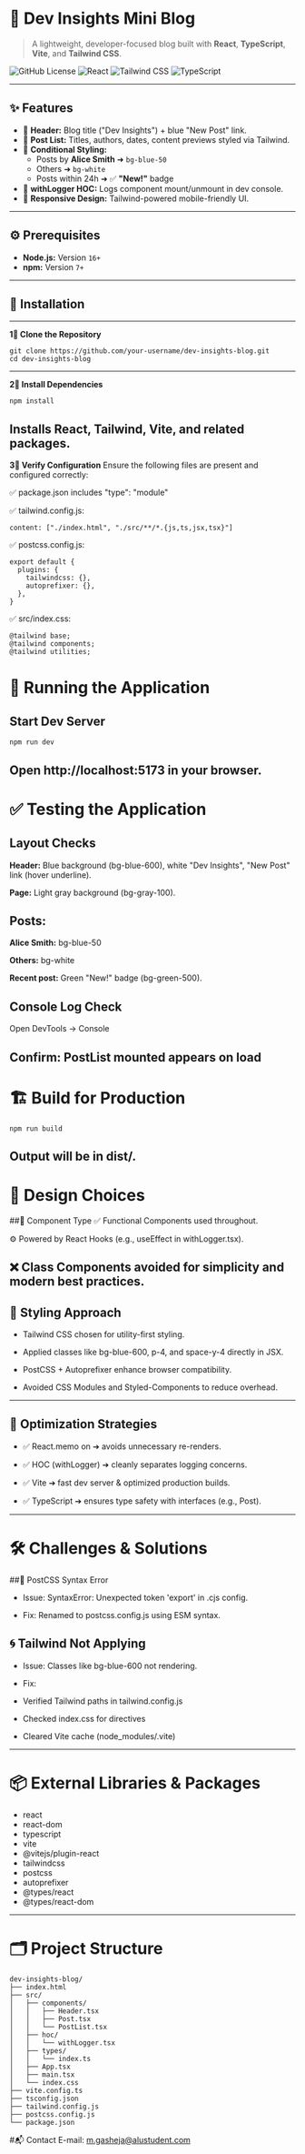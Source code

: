 # 🧠 **Dev Insights Mini Blog**

> A lightweight, developer-focused blog built with **React**, **TypeScript**, **Vite**, and **Tailwind CSS**.

![GitHub License](https://img.shields.io/badge/license-MIT-blue.svg)
![React](https://img.shields.io/badge/React-18.2.0-blue?logo=react)
![Tailwind CSS](https://img.shields.io/badge/TailwindCSS-3.4.1-38bdf8?logo=tailwind-css)
![TypeScript](https://img.shields.io/badge/TypeScript-5.0.2-3178c6?logo=typescript)

---

## ✨ **Features**

- 📌 **Header:** Blog title ("Dev Insights") + blue "New Post" link.
- 📄 **Post List:** Titles, authors, dates, content previews styled via Tailwind.
- 🎨 **Conditional Styling:**
  - Posts by **Alice Smith** ➜ `bg-blue-50`
  - Others ➜ `bg-white`
  - Posts within 24h ➜ ✅ **"New!"** badge
- 🧩 **withLogger HOC:** Logs component mount/unmount in dev console.
- 📱 **Responsive Design:** Tailwind-powered mobile-friendly UI.

---

## ⚙️ **Prerequisites**

- **Node.js:** Version `16+`
- **npm:** Version `7+`

---
## 🚀 **Installation**
---
**1⃣ Clone the Repository**
```
git clone https://github.com/your-username/dev-insights-blog.git
cd dev-insights-blog
```
---
**2⃣ Install Dependencies**
```
npm install
```
Installs React, Tailwind, Vite, and related packages.
---
**3⃣ Verify Configuration**
Ensure the following files are present and configured correctly:

✅ package.json includes "type": "module"

✅ tailwind.config.js:
```
content: ["./index.html", "./src/**/*.{js,ts,jsx,tsx}"]
```
✅ postcss.config.js:
```
export default {
  plugins: {
    tailwindcss: {},
    autoprefixer: {},
  },
}
```
✅ src/index.css:
```
@tailwind base;
@tailwind components;
@tailwind utilities;
```
# 🧪 **Running the Application**
## **Start Dev Server**
```
npm run dev
```
Open http://localhost:5173 in your browser.
---
# ✅ **Testing the Application**
## Layout Checks
**Header:** Blue background (bg-blue-600), white "Dev Insights", "New Post" link (hover underline).

**Page:** Light gray background (bg-gray-100).

## Posts:

**Alice Smith:** bg-blue-50

**Others:** bg-white

**Recent post:** Green "New!" badge (bg-green-500).

## Console Log Check

Open DevTools → Console

Confirm: PostList mounted appears on load
---
# 🏗️ **Build for Production**
```
npm run build
```
Output will be in dist/.
---
# 🧠 **Design Choices**
##🧬 Component Type
✅ Functional Components used throughout.

⚙️ Powered by React Hooks (e.g., useEffect in withLogger.tsx).

❌ Class Components avoided for simplicity and modern best practices.
---

## 🎨 Styling Approach
- Tailwind CSS chosen for utility-first styling.

- Applied classes like bg-blue-600, p-4, and space-y-4 directly in JSX.

- PostCSS + Autoprefixer enhance browser compatibility.

- Avoided CSS Modules and Styled-Components to reduce overhead.
---
## 🧰 Optimization Strategies
- ✅ React.memo on <Post /> ➔ avoids unnecessary re-renders.

- ✅ HOC (withLogger) ➔ cleanly separates logging concerns.

- ✅ Vite ➔ fast dev server & optimized production builds.

- ✅ TypeScript ➔ ensures type safety with interfaces (e.g., Post).
---
# 🛠️ Challenges & Solutions
##💨 PostCSS Syntax Error

- Issue: SyntaxError: Unexpected token 'export' in .cjs config.

- Fix: Renamed to postcss.config.js using ESM syntax.
## 🌀 Tailwind Not Applying
- Issue: Classes like bg-blue-600 not rendering.

- Fix:

- Verified Tailwind paths in tailwind.config.js

- Checked index.css for directives

- Cleared Vite cache (node_modules/.vite)
---
# 📦 External Libraries & Packages
- react
- react-dom
- typescript
- vite
- @vitejs/plugin-react
- tailwindcss
- postcss
- autoprefixer
- @types/react
- @types/react-dom
---
# 🗂️ Project Structure
```
dev-insights-blog/
├── index.html
├── src/
│   ├── components/
│   │   ├── Header.tsx
│   │   ├── Post.tsx
│   │   └── PostList.tsx
│   ├── hoc/
│   │   └── withLogger.tsx
│   ├── types/
│   │   └── index.ts
│   ├── App.tsx
│   ├── main.tsx
│   └── index.css
├── vite.config.ts
├── tsconfig.json
├── tailwind.config.js
├── postcss.config.js
└── package.json
```
#📬 Contact
E-mail: m.gasheja@alustudent.com





